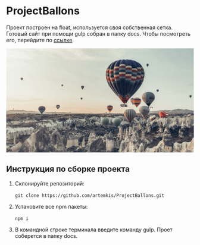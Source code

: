 # ProjectBallons
Проект построен на float, используется своя собственная сетка. Готовый сайт при помощи gulp собран в папку docs. Чтобы посмотреть его, перейдите по [ссылке](https://artemkis.github.io/ProjectBallons/)

![Logotype](./docs/img/header-background.jpg)
## Инструкция по сборке проекта

1. Cклонируйте репозиторий: 

   ```git clone https://github.com/artemkis/ProjectBallons.git```

2. Установите все npm пакеты:

   ```npm i```

3. В командной строке терминала введите команду gulp. Проет соберется в папку docs.
